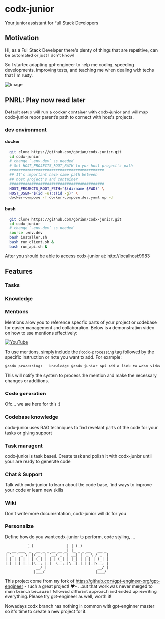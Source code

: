 # codx-junior
Your junior assistant for Full Stack Developers

## Motivation
Hi, as a Full Stack Developer there's plenty of things that are repetitive, can be automated or just I don't know!

So I started adapting gpt-engineer to help me coding, speeding developments, improving tests, and teaching me when dealing with techs that I'm rusty.

![image](https://github.com/user-attachments/assets/29123838-1b1b-44c6-a92a-c28968238385)

## PNRL: Play now read later

Default setup will run a docker container with codx-junior and will map codx-junior repor parent's path to connect with host's projects. 

### dev environment

#### docker
```sh
  git clone https://github.com/gbrian/codx-junior.git
  cd codx-junior
  # change `.env.dev` as needed
  # Set HOST_PROJECTS_ROOT_PATH to yor host project's path
  ########################################### 
  ## It's important have same path between 
  ## host project's and container 
  ###########################################
  HOST_PROJECTS_ROOT_PATH="$(dirname $PWD)" \
  HOST_USER="$(id -u):$(id -g)" \
  docker-compose -f docker-compose.dev.yaml up -d
```

#### bash
```sh
  git clone https://github.com/gbrian/codx-junior.git
  cd codx-junior
  # change `.env.dev` as needed
  source .env.dev
  bash installer.sh
  bash run_client.sh &
  bash run_api.sh &
```

After you should be able to access codx-junior at: 
http://localhost:9983


## Features

### Tasks

### Knowledge

### Mentions

Mentions allow you to reference specific parts of your project or codebase for easier management and collaboration. Below is a demonstration video on how to use mentions effectively:

[![YouTube](http://i.ytimg.com/vi/CDZzE4Ea6DA/hqdefault.jpg)](https://www.youtube.com/watch?v=CDZzE4Ea6DA)





To use mentions, simply include the `@codx-processing` tag followed by the specific instruction or note you want to add. For example:
```markdown
@codx-processing: --knowledge @codx-junior-api Add a link to webm video from "assets/codx_mentions_demo.webm". And explain about mentions and how to use it
```
This will notify the system to process the mention and make the necessary changes or additions.

### Code generation
Ofc... we are here for this :)

### Codebase knowledge
codx-junior uses RAG techniques to find revelant parts of the code for your tasks or giving support

### Task managent
codx-junior is task based. Create task and polish it with codx-junior until your are ready to generate code

### Chat & Support
Talk with codx-junior to learn about the code base, find ways to improve your code or learn new skills

### Wiki
Don't write more documentation, codx-junior will do for you

### Personalize
Define how do you want codx-junior to perform, code styling, ...

```           _                 _   _             
          (_)               | | (_)            
 _ __ ___  _  __ _ _ __ __ _| |_ _ _ __   __ _ 
| '_ ` _ \| |/ _` | '__/ _` | __| | '_ \ / _` |
| | | | | | | (_| | | | (_| | |_| | | | | (_| |
|_| |_| |_|_|\__, |_|  \__,_|\__|_|_| |_|\__, |
              __/ |                       __/ |
             |___/                       |___/ 
```
This project come from my fork of https://github.com/gpt-engineer-org/gpt-engineer - such a great project! ❤️- ...but that work was never merged to main branch because I followed different approach and ended up rewriting everything. Please try gpt-engineer as well, worth it!

Nowadays codx branch has nothing in common with gpt-enginner master so it's time to create a new project for it. 
